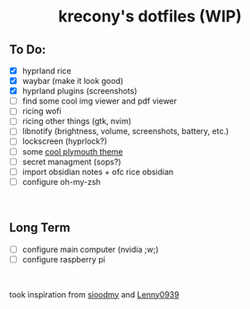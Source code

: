<h1 align="center">krecony's dotfiles (WIP) <br> </h1>

## To Do:
- [x] hyprland rice
- [x] waybar (make it look good)
- [x] hyprland plugins (screenshots)
- [ ] find some cool img viewer and pdf viewer
- [ ] ricing wofi
- [ ] ricing other things (gtk, nvim)
- [ ] libnotify (brightness, volume, screenshots, battery, etc.)
- [ ] lockscreen (hyprlock?)
- [ ] some [cool plymouth theme](https://raw.githubusercontent.com/adi1090x/files/master/plymouth-themes/previews/53.gif)
- [ ] secret managment (sops?)
- [ ] import obsidian notes + ofc rice obsidian
- [ ] configure oh-my-zsh

<br>

## Long Term
- [ ] configure main computer (nvidia ;w;)
- [ ] configure raspberry pi

<br>

took inspiration from [sioodmy](https://github.com/sioodmy/dotfiles) and [Lenny0939](https://github.com/Lenny0939/Nix-Config)
